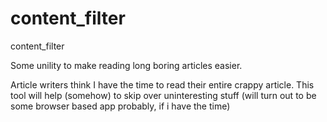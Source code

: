 # content_filter
content_filter

Some unility to make reading long boring articles easier.

Article writers think I have the time to read their entire crappy article. This tool will help (somehow) to skip over uninteresting stuff (will turn out to be some browser based app probably, if i have the time)
